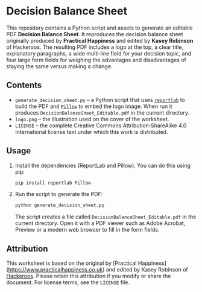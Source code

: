 # Decision Balance Sheet

This repository contains a Python script and assets to generate an editable
PDF **Decision Balance Sheet**.  It reproduces the decision balance sheet
originally produced by **Practical Happiness** and edited by **Kasey
Robinson** of Hackeroos.  The resulting PDF includes a logo at the top,
a clear title, explanatory paragraphs, a wide multi‑line field for your
decision topic, and four large form fields for weighing the advantages
and disadvantages of staying the same versus making a change.

## Contents

- `generate_decision_sheet.py` – a Python script that uses
  [`reportlab`](https://pypi.org/project/reportlab/) to build the PDF and
  [`Pillow`](https://pypi.org/project/Pillow/) to embed the logo image.
  When run it produces `DecisionBalanceSheet_Editable.pdf` in the current
  directory.
- `logo.png` – the illustration used on the cover of the worksheet.
- `LICENSE` – the complete Creative Commons Attribution‑ShareAlike 4.0
  International license text under which this work is distributed.

## Usage

1. Install the dependencies (ReportLab and Pillow).  You can do this
   using pip:

   ```bash
   pip install reportlab Pillow
   ```

2. Run the script to generate the PDF:

   ```bash
   python generate_decision_sheet.py
   ```

   The script creates a file called `DecisionBalanceSheet_Editable.pdf` in
   the current directory.  Open it with a PDF viewer such as Adobe
   Acrobat, Preview or a modern web browser to fill in the form fields.

## Attribution

This worksheet is based on the original by [Practical Happiness]
(https://www.practicalhappiness.co.uk) and edited by Kasey
Robinson of [Hackeroos](https://www.hackeroos.com.au).  Please
retain this attribution if you modify or share the document.  For
license terms, see the `LICENSE` file.
